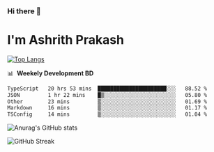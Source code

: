 ### Hi there 👋
# I'm Ashrith Prakash

[![Top Langs](https://github-readme-stats.vercel.app/api/top-langs/?username=xxcheckmatexx&count_private=true&include_all_commits=true&show_icons=true&line_height=20&title_color=FFFFFF&icon_color=FFFFFF&text_color=FFFFFF&bg_color=0D1117&langs_count=8)](https://github.com/anuraghazra/github-readme-stats)

📊 &nbsp;**Weekely Development BD**

<!--START_SECTION:waka-->

```txt
TypeScript   20 hrs 53 mins  ██████████████████████░░░   88.52 %
JSON         1 hr 22 mins    █▒░░░░░░░░░░░░░░░░░░░░░░░   05.80 %
Other        23 mins         ▒░░░░░░░░░░░░░░░░░░░░░░░░   01.69 %
Markdown     16 mins         ▒░░░░░░░░░░░░░░░░░░░░░░░░   01.17 %
TSConfig     14 mins         ▒░░░░░░░░░░░░░░░░░░░░░░░░   01.04 %
```

<!--END_SECTION:waka-->

![Anurag's GitHub stats](https://github-readme-stats.vercel.app/api?username=xxcheckmatexx&count_private=true&show_icons=true&theme=merko)  

![GitHub Streak](http://github-readme-streak-stats.herokuapp.com?user=xxcheckmatexx&theme=merko&hide_border=true&date_format=M%20j%5B%2C%20Y%5D&fire=DD0E0B)
<br/>
